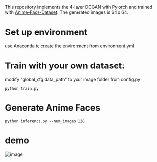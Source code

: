 This repository implements the 4-layer DCGAN with Pytorch and trained with [Anime-Face-Dataset](https://github.com/bchao1/Anime-Face-Dataset).
The generated images is 64 x 64.

# Set up environment
use Anaconda to create the environment from environment.yml

# Train with your own dataset:
modify "global_cfg.data_path" to your image folder from config.py
```
python train.py
```
# Generate Anime Faces
```
python inference.py --num_images 128
```
# demo
![image](https://github.com/MingyuLi19910814/DCGAN-Anime-Face-Generator-Pytorch/tree/master/demo.gif)
